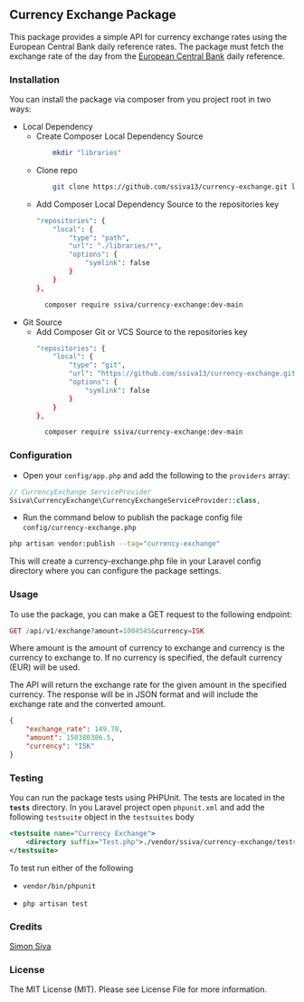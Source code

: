 ## Currency Exchange Package

This package provides a simple API for currency exchange rates using the European Central Bank daily reference rates.
The package must fetch the exchange rate of the day from the [European Central Bank](https://www.ecb.europa.eu/stats/eurofxref/eurofxref-daily.xml) daily reference.

### Installation

You can install the package via composer from you project root in two ways:

- Local Dependency
  - Create Composer Local Dependency Source
    ```bash
        mkdir "libraries"
    ```
  - Clone repo
    ```bash
        git clone https://github.com/ssiva13/currency-exchange.git libraries/currency-exchange
    ```
  - Add Composer Local Dependency Source to the repositories key
    ```bash
    "repositories": {
        "local": {
            "type": "path",
            "url": "./libraries/*",
            "options": {
                "symlink": false
            }
        }
    },
    ```
    ```bash
      composer require ssiva/currency-exchange:dev-main
    ```
- Git Source
    - Add Composer Git or VCS Source to the repositories key
      ```bash
      "repositories": {
          "local": {
              "type": "git",
              "url": "https://github.com/ssiva13/currency-exchange.git",
              "options": {
                  "symlink": false
              }
          }
      },
      ```
      ```bash
        composer require ssiva/currency-exchange:dev-main
      ```

### Configuration

- Open your `config/app.php` and add the following to the `providers` array:

```php
// CurrencyExchange ServiceProvider
Ssiva\CurrencyExchange\CurrencyExchangeServiceProvider::class,
```

- Run the command below to publish the package config file `config/currency-exchange.php`

```bash
php artisan vendor:publish --tag="currency-exchange"
````
This will create a currency-exchange.php file in your Laravel config directory where you can configure the package settings.

### Usage

To use the package, you can make a GET request to the following endpoint:

```php
GET /api/v1/exchange?amount=1004545&currency=ISK
```

Where amount is the amount of currency to exchange and currency is the currency to exchange to. If no currency is specified, the default currency (EUR) will be used.

The API will return the exchange rate for the given amount in the specified currency. The response will be in JSON format and will include the exchange rate and the converted amount.

```json
{
    "exchange_rate": 149.70,
    "amount": 150380386.5,
    "currency": "ISK"
}
```

### Testing

You can run the package tests using PHPUnit. The tests are located in the **`tests`** directory.
In you Laravel project open `phpunit.xml` and add the following `testsuite` object in the `testsuites` body

```xml
<testsuite name="Currency Exchange">
    <directory suffix="Test.php">./vendor/ssiva/currency-exchange/tests</directory>
</testsuite>
```
To test run either of the following
- `vendor/bin/phpunit`

- `php artisan test`

### Credits
[Simon Siva](https://ssiva13.github.io/)

### License

The MIT License (MIT). Please see License File for more information.
